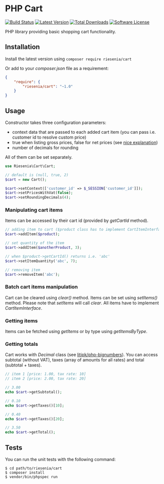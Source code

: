 # PHP Cart

[![Build Status](https://img.shields.io/travis/riesenia/cart/master.svg?style=flat-square)](https://travis-ci.org/riesenia/cart)
[![Latest Version](https://img.shields.io/packagist/v/riesenia/cart.svg?style=flat-square)](https://packagist.org/packages/riesenia/cart)
[![Total Downloads](https://img.shields.io/packagist/dt/riesenia/cart.svg?style=flat-square)](https://packagist.org/packages/riesenia/cart)
[![Software License](https://img.shields.io/badge/license-MIT-brightgreen.svg?style=flat-square)](LICENSE)

PHP library providing basic shopping cart functionality.

## Installation

Install the latest version using `composer require riesenia/cart`

Or add to your *composer.json* file as a requirement:

```json
{
    "require": {
        "riesenia/cart": "~1.0"
    }
}
```

## Usage

Constructor takes three configuration parameters:
 * context data that are passed to each added cart item (you can pass i.e. customer id to resolve custom price)
 * true when listing gross prices, false for net prices (see [nice explanation](http://makandracards.com/makandra/1505-invoices-how-to-properly-round-and-calculate-totals))
 * number of decimals for rounding

All of them can be set separately.

```php
use Riesenia\Cart\Cart; 

// default is (null, true, 2)
$cart = new Cart();

$cart->setContext(['customer_id' => $_SESSION['customer_id']]);
$cart->setPricesWithVat(false);
$cart->setRoundingDecimals(4);
```

### Manipulating cart items

Items can be accessed by their cart id (provided by *getCartId* method).

```php
// adding item to cart ($product class has to implement CartItemInterface)
$cart->addItem($product);

// set quantity of the item
$cart->addItem($anotherProduct, 3);

// when $product->getCartId() returns i.e. 'abc'
$cart->setItemQuantity('abc', 7);

// removing item
$cart->removeItem('abc');
```

### Batch cart items manipulation

Cart can be cleared using *clear()* method. Items can be set using *setItems()* method. Please note
that *setItems* will call *clear*. All items have to implement *CartItemInterface*.

### Getting items

Items can be fetched using *getItems* or by type using *getItemsByType*.

### Getting totals

Cart works with *Decimal* class (see [litipk/php-bignumbers](https://github.com/Litipk/php-bignumbers/wiki/Decimal)).
You can access subtotal (without VAT), taxes (array of amounts for all rates) and total (subtotal + taxes).

```php
// item 1 [price: 1.00, tax rate: 10]
// item 2 [price: 2.00, tax rate: 20]

// 3.00
echo $cart->getSubtotal();

// 0.10
echo $cart->getTaxes()[10];

// 0.40
echo $cart->getTaxes()[20];

// 3.50
echo $cart->getTotal();
```

## Tests

You can run the unit tests with the following command:

    $ cd path/to/riesenia/cart
    $ composer install
    $ vendor/bin/phpspec run